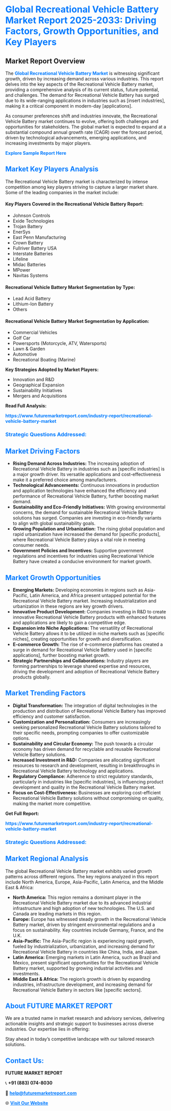 <h1 style="color: #007BFF;">Global Recreational Vehicle Battery Market Report 2025-2033: Driving Factors, Growth Opportunities, and Key Players</h1>

<section id="overview">
<h2>Market Report Overview</h2>
<p>The <a href="https://www.futuremarketreport.com/industry-report/recreational-vehicle-battery-market" style="color: #007BFF; text-decoration: none;"><strong>Global Recreational Vehicle Battery Market</strong></a> is witnessing significant growth, driven by increasing demand across various industries. This report delves into the key aspects of the Recreational Vehicle Battery market, providing a comprehensive analysis of its current status, future potential, and challenges. The demand for Recreational Vehicle Battery has surged due to its wide-ranging applications in industries such as [insert industries], making it a critical component in modern-day [applications].</p>
<p>As consumer preferences shift and industries innovate, the Recreational Vehicle Battery market continues to evolve, offering both challenges and opportunities for stakeholders. The global market is expected to expand at a substantial compound annual growth rate (CAGR) over the forecast period, driven by technological advancements, emerging applications, and increasing investments by major players.</p>
</section>

<section id="overview">
<p><a href="https://www.futuremarketreport.com/request-sample/reportId=87416" style="color: #007BFF; text-decoration: none;"><strong>Explore Sample Report Here</strong></a></p>
</section>

<section id="key-players">
<h2 style="color: #007BFF;">Market Key Players Analysis</h2>
<p>The Recreational Vehicle Battery market is characterized by intense competition among key players striving to capture a larger market share. Some of the leading companies in the market include:</p>
<h4>Key Players Covered in the Recreational Vehicle Battery Report:</h4>
<ul><li>Johnson Controls</li><li>Exide Technologies</li><li>Trojan Battery</li><li>EnerSys</li><li>East Penn Manufacturing</li><li>Crown Battery</li><li>Fullriver Battery USA</li><li>Interstate Batteries</li><li>Lifeline</li><li>Midac Batteries</li><li>MPower</li><li>Navitas Systems</li></ul>
<h4>Recreational Vehicle Battery Market Segmentation by Type:</h4>
<ul><li>Lead Acid Battery</li><li>Lithium-Ion Battery</li><li>Others</li></ul>

<h4>Recreational Vehicle Battery Market Segmentation by Application:</h4>
<ul><li>Commercial Vehicles</li><li>Golf Car</li><li>Powersports (Motorcycle, ATV, Watersports)</li><li>Lawn &amp; Garden</li><li>Automotive</li><li>Recreational Boating (Marine)</li></ul>
<p><strong>Key Strategies Adopted by Market Players:</strong></p>
<ul>
<li>Innovation and R&D</li>
<li>Geographical Expansion</li>
<li>Sustainability Initiatives</li>
<li>Mergers and Acquisitions</li>
</ul>
</section>

<section>
<p><strong>Read Full Analysis: </strong></p><a href="https://www.futuremarketreport.com/industry-report/recreational-vehicle-battery-market" style="color: #007BFF; text-decoration: none;"><strong>https://www.futuremarketreport.com/industry-report/recreational-vehicle-battery-market</strong></a>
<h3 style="color: #007BFF;">Strategic Questions Addressed:</h3>
</section>

<section id="driving-factors">
<h2 style="color: #007BFF;">Market Driving Factors</h2>
<ul>
<li><strong>Rising Demand Across Industries:</strong> The increasing adoption of Recreational Vehicle Battery in industries such as [specific industries] is a major growth driver. Its versatile applications and cost-effectiveness make it a preferred choice among manufacturers.</li>
<li><strong>Technological Advancements:</strong> Continuous innovations in production and application technologies have enhanced the efficiency and performance of Recreational Vehicle Battery, further boosting market demand.</li>
<li><strong>Sustainability and Eco-Friendly Initiatives:</strong> With growing environmental concerns, the demand for sustainable Recreational Vehicle Battery solutions has surged. Companies are investing in eco-friendly variants to align with global sustainability goals.</li>
<li><strong>Growing Population and Urbanization:</strong> The rising global population and rapid urbanization have increased the demand for [specific products], where Recreational Vehicle Battery plays a vital role in meeting consumer needs.</li>
<li><strong>Government Policies and Incentives:</strong> Supportive government regulations and incentives for industries using Recreational Vehicle Battery have created a conducive environment for market growth.</li>
</ul>
</section>

<section id="growth-opportunities">
<h2 style="color: #007BFF;">Market Growth Opportunities</h2>
<ul>
<li><strong>Emerging Markets:</strong> Developing economies in regions such as Asia-Pacific, Latin America, and Africa present untapped potential for the Recreational Vehicle Battery market. Increasing industrialization and urbanization in these regions are key growth drivers.</li>
<li><strong>Innovative Product Development:</strong> Companies investing in R&D to create innovative Recreational Vehicle Battery products with enhanced features and applications are likely to gain a competitive edge.</li>
<li><strong>Expansion into Niche Applications:</strong> The versatility of Recreational Vehicle Battery allows it to be utilized in niche markets such as [specific niches], creating opportunities for growth and diversification.</li>
<li><strong>E-commerce Growth:</strong> The rise of e-commerce platforms has created a surge in demand for Recreational Vehicle Battery used in [specific applications], further boosting market growth.</li>
<li><strong>Strategic Partnerships and Collaborations:</strong> Industry players are forming partnerships to leverage shared expertise and resources, driving the development and adoption of Recreational Vehicle Battery products globally.</li>
</ul>
</section>

<section id="trending-factors">
<h2 style="color: #007BFF;">Market Trending Factors</h2>
<ul>
<li><strong>Digital Transformation:</strong> The integration of digital technologies in the production and distribution of Recreational Vehicle Battery has improved efficiency and customer satisfaction.</li>
<li><strong>Customization and Personalization:</strong> Consumers are increasingly seeking personalized Recreational Vehicle Battery solutions tailored to their specific needs, prompting companies to offer customizable options.</li>
<li><strong>Sustainability and Circular Economy:</strong> The push towards a circular economy has driven demand for recyclable and reusable Recreational Vehicle Battery solutions.</li>
<li><strong>Increased Investment in R&D:</strong> Companies are allocating significant resources to research and development, resulting in breakthroughs in Recreational Vehicle Battery technology and applications.</li>
<li><strong>Regulatory Compliance:</strong> Adherence to strict regulatory standards, particularly in industries like [specific industries], is influencing product development and quality in the Recreational Vehicle Battery market.</li>
<li><strong>Focus on Cost-Effectiveness:</strong> Businesses are exploring cost-efficient Recreational Vehicle Battery solutions without compromising on quality, making the market more competitive.</li>
</ul>
</section>

<section>
<p><strong>Get Full Report: </strong></p><a href="https://www.futuremarketreport.com/industry-report/recreational-vehicle-battery-market" style="color: #007BFF; text-decoration: none;"><strong>https://www.futuremarketreport.com/industry-report/recreational-vehicle-battery-market</strong></a>
<h3 style="color: #007BFF;">Strategic Questions Addressed:</h3>
</section>


<section id="regional-analysis">
<h2 style="color: #007BFF;">Market Regional Analysis</h2>
<p>The global Recreational Vehicle Battery market exhibits varied growth patterns across different regions. The key regions analyzed in this report include North America, Europe, Asia-Pacific, Latin America, and the Middle East & Africa:</p>
<ul>
<li><strong>North America:</strong> This region remains a dominant player in the Recreational Vehicle Battery market due to its advanced industrial infrastructure and high adoption of new technologies. The U.S. and Canada are leading markets in this region.</li>
<li><strong>Europe:</strong> Europe has witnessed steady growth in the Recreational Vehicle Battery market, driven by stringent environmental regulations and a focus on sustainability. Key countries include Germany, France, and the U.K.</li>
<li><strong>Asia-Pacific:</strong> The Asia-Pacific region is experiencing rapid growth, fueled by industrialization, urbanization, and increasing demand for Recreational Vehicle Battery in countries like China, India, and Japan.</li>
<li><strong>Latin America:</strong> Emerging markets in Latin America, such as Brazil and Mexico, present significant opportunities for the Recreational Vehicle Battery market, supported by growing industrial activities and investments.</li>
<li><strong>Middle East & Africa:</strong> The region’s growth is driven by expanding industries, infrastructure development, and increasing demand for Recreational Vehicle Battery in sectors like [specific sectors].</li>
</ul>
</section>

<footer>
<h2 style="color: #007BFF;">About FUTURE MARKET REPORT</h2>
<p>We are a trusted name in market research and advisory services, delivering actionable insights and strategic support to businesses across diverse industries. Our expertise lies in offering:</p>

<p>Stay ahead in today’s competitive landscape with our tailored research solutions.</p>

<h2 style="color: #007BFF;">Contact Us:</h2>
<p><strong>FUTURE MARKET REPORT</strong></p>
<p>📞 <strong>+91 (883) 074-8030</strong></p>
<p>📧 <strong><a href="mailto:help@futuremarketreport.com" style="color: #007BFF;">help@futuremarketreport.com</a></strong></p>
<p>🌐 <strong><a href="https://www.futuremarketreport.com/" style="color: #007BFF;">Visit Our Website</a></strong></p>
</footer>
